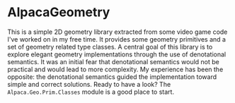 # AlpacaGeometry

This is a simple 2D geometry library extracted from some video game code I've worked on in my free time. It provides some geometry primitives and a set of geometry
related type classes. A central goal of this library is to explore elegant geometry implementations 
through the use of denotational semantics. It was an initial fear that denotational semantics would not be practical and would lead to more complexity. My experience has been the opposite: the denotational semantics guided the implementation toward simple and correct solutions. Ready to have a look? The
```Alpaca.Geo.Prim.Classes``` module is a good place to start.
